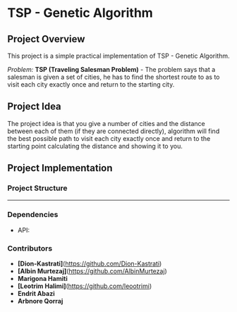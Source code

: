 # TSP - Genetic Algorithm

## Project Overview
This project is a simple practical implementation of TSP - Genetic Algorithm.

*Problem:* 
**TSP (Traveling Salesman Problem)** - The problem says that a salesman is given a set of cities, he has to find the shortest route to as to visit each city exactly once and return to the starting city. 

## Project Idea
The project idea is that you give a number of cities and the distance between each of them (if they are connected directly), algorithm will find the best possible path to visit each city exactly once and return to the starting point calculating the distance and showing it to you.
## Project Implementation

### Project Structure
 ----------------

### Dependencies
  - API:

### Contributors
- **[Dion-Kastrati]**(https://github.com/Dion-Kastrati) <br>
- **[Albin Murtezaj]**(https://github.com/AlbinMurtezaj) </br>
- **Marigona Hamiti**
- **[Leotrim Halimi]**(https://github.com/leootrimi) </br>
- **Endrit Abazi**
- **Arbnore Qorraj**
